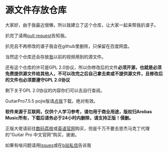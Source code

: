 # 源文件存放仓库
<p>大家好，由于我最近很懒，所以我建立了这个仓库，让大家一起来帮我扒谱子。</p>
<p>扒完了请用<a href="https://github.com/feiyangjun-1/files/pulls">pull request</a>告知我。</p>
<p>扒完且不再修改的谱子我会在github里删除，只保留在百度网盘。</p>
<p>当然这个仓库还会存放<a href="https://space.bilibili.com/129328322">我</a>以前的视频用到的源文件。</p>
<p>还有这个仓库的许可是GPL 2.0协议，所以你修改后的文件<strong>必须开源，也就是必须免费提供源文件给其他人，不可以改完之后自己拿去卖或不提供源文件，且修改后的文件也必须要遵守GPL 2.0协议</strong></p>
<p>剩下关于GPL 2.0协议的内容你们可以去自行查阅。</p>
<p>GuitarPro7.5.5 pojie版请<a href="https://feiyangjun-my.sharepoint.com/:u:/g/personal/feiyangjun__feiyangjun_onmicrosoft_com/EUUVCUWXvClFsFfxFCjJB1sBhb8RqltVS_umT3GKQznxOA?e=w7Wk89">点我</a>下载，绝对有效。</p>
<p><strong>软件来源于互联网，仅供个人学习参考，请勿用于商业用途，版权归Arobas Music所有，下载后请务必于24小时内删除，请支持正版！侵删。</strong></p>
<p>正版大佬请前往<a href="https://store.lizhi.io/site/products/id/324?cid=tkdempuy">数码荔枝</a>或<a href="https://www.guitar-pro.com/">英语官网</a>购买，但是千万不要去思杰马克丁代理的“Guitar Pro 中文官网”购买，谢谢。</p>
<p>如果有啥问题请用<a href="https://github.com/feiyangjun-1/feiyang-minchou/issues">Issues</a>或在<a href="https://message.bilibili.com/#whisper/mid129328322">b站私信</a>告诉我</p>
